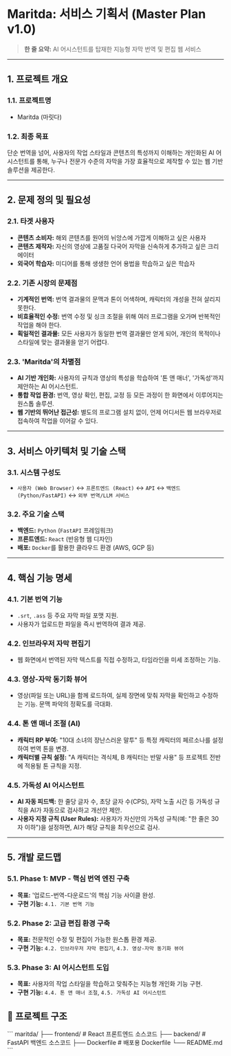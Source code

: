# Maritda: 서비스 기획서 (Master Plan v1.0)

> **한 줄 요약:** AI 어시스턴트를 탑재한 지능형 자막 번역 및 편집 웹 서비스

---

## 1. 프로젝트 개요

### 1.1. 프로젝트명
* Maritda (마릿다)

### 1.2. 최종 목표
단순 번역을 넘어, 사용자의 작업 스타일과 콘텐츠의 특성까지 이해하는 개인화된 AI 어시스턴트를 통해, 누구나 전문가 수준의 자막을 가장 효율적으로 제작할 수 있는 웹 기반 솔루션을 제공한다.

---

## 2. 문제 정의 및 필요성

### 2.1. 타겟 사용자
* **콘텐츠 소비자:** 해외 콘텐츠를 원어의 뉘앙스에 가깝게 이해하고 싶은 사용자
* **콘텐츠 제작자:** 자신의 영상에 고품질 다국어 자막을 신속하게 추가하고 싶은 크리에이터
* **외국어 학습자:** 미디어를 통해 생생한 언어 용법을 학습하고 싶은 학습자

### 2.2. 기존 시장의 문제점
* **기계적인 번역:** 번역 결과물의 문맥과 톤이 어색하며, 캐릭터의 개성을 전혀 살리지 못한다.
* **비효율적인 수정:** 번역 수정 및 싱크 조절을 위해 여러 프로그램을 오가며 반복적인 작업을 해야 한다.
* **획일적인 결과물:** 모든 사용자가 동일한 번역 결과물만 얻게 되어, 개인의 목적이나 스타일에 맞는 결과물을 얻기 어렵다.

### 2.3. 'Maritda'의 차별점
* **AI 기반 개인화:** 사용자의 규칙과 영상의 특성을 학습하여 '톤 앤 매너', '가독성'까지 제안하는 AI 어시스턴트.
* **통합 작업 환경:** 번역, 영상 확인, 편집, 교정 등 모든 과정이 한 화면에서 이루어지는 원스톱 솔루션.
* **웹 기반의 뛰어난 접근성:** 별도의 프로그램 설치 없이, 언제 어디서든 웹 브라우저로 접속하여 작업을 이어갈 수 있다.

---

## 3. 서비스 아키텍처 및 기술 스택

### 3.1. 시스템 구성도
* `사용자 (Web Browser)` ↔ `프론트엔드 (React)` ↔ `API` ↔ `백엔드 (Python/FastAPI)` ↔ `외부 번역/LLM 서비스`

### 3.2. 주요 기술 스택
* **백엔드:** `Python` (`FastAPI` 프레임워크)
* **프론트엔드:** `React` (반응형 웹 디자인)
* **배포:** `Docker`를 활용한 클라우드 환경 (AWS, GCP 등)

---

## 4. 핵심 기능 명세

### 4.1. 기본 번역 기능
* `.srt`, `.ass` 등 주요 자막 파일 포맷 지원.
* 사용자가 업로드한 파일을 즉시 번역하여 결과 제공.

### 4.2. 인브라우저 자막 편집기
* 웹 화면에서 번역된 자막 텍스트를 직접 수정하고, 타임라인을 미세 조정하는 기능.

### 4.3. 영상-자막 동기화 뷰어
* 영상(파일 또는 URL)을 함께 로드하여, 실제 장면에 맞춰 자막을 확인하고 수정하는 기능. 문맥 파악의 정확도를 극대화.

### 4.4. 톤 앤 매너 조절 (AI)
* **캐릭터 RP 부여:** "10대 소녀의 장난스러운 말투" 등 특정 캐릭터의 페르소나를 설정하여 번역 톤을 변경.
* **캐릭터별 규칙 설정:** "A 캐릭터는 격식체, B 캐릭터는 반말 사용" 등 프로젝트 전반에 적용될 톤 규칙을 지정.

### 4.5. 가독성 AI 어시스턴트
* **AI 자동 피드백:** 한 줄당 글자 수, 초당 글자 수(CPS), 자막 노출 시간 등 가독성 규칙을 AI가 자동으로 검사하고 개선안 제안.
* **사용자 지정 규칙 (User Rules):** 사용자가 자신만의 가독성 규칙(예: "한 줄은 30자 이하")을 설정하면, AI가 해당 규칙을 최우선으로 검사.

---

## 5. 개발 로드맵

### 5.1. Phase 1: MVP - 핵심 번역 엔진 구축
* **목표:** '업로드-번역-다운로드'의 핵심 기능 사이클 완성.
* **구현 기능:** `4.1. 기본 번역 기능`

### 5.2. Phase 2: 고급 편집 환경 구축
* **목표:** 전문적인 수정 및 편집이 가능한 원스톱 환경 제공.
* **구현 기능:** `4.2. 인브라우저 자막 편집기`, `4.3. 영상-자막 동기화 뷰어`

### 5.3. Phase 3: AI 어시스턴트 도입
* **목표:** 사용자의 작업 스타일을 학습하고 맞춰주는 지능형 개인화 기능 구현.
* **구현 기능:** `4.4. 톤 앤 매너 조절`, `4.5. 가독성 AI 어시스턴트`

## 📁 프로젝트 구조

\`\`\`
maritda/
├── frontend/      # React 프론트엔드 소스코드
├── backend/       # FastAPI 백엔드 소스코드
├── Dockerfile     # 배포용 Dockerfile
└── README.md
\`\`\`
